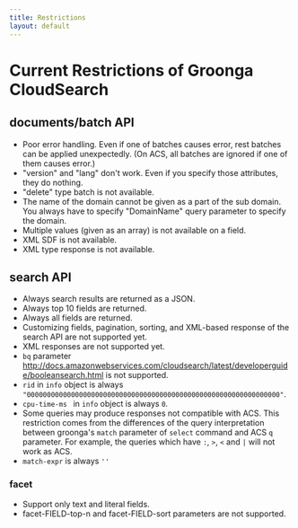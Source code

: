 ```yaml
---
title: Restrictions
layout: default
---
```


# Current Restrictions of Groonga CloudSearch

## documents/batch API

* Poor error handling. Even if one of batches causes error, rest batches can be applied unexpectedly. (On ACS, all batches are ignored if one of them causes error.)
* "version" and "lang" don't work. Even if you specify those attributes, they do nothing.
* "delete" type batch is not available.
* The name of the domain cannot be given as a part of the sub domain. You always have to specify "DomainName" query parameter to specify the domain.
* Multiple values (given as an array) is not available on a field.
* XML SDF is not available.
* XML type response is not available.

## search API

* Always search results are returned as a JSON.
* Always top 10 fields are returned.
* Always all fields are returned.
* Customizing fields, pagination, sorting, and XML-based response of the search API are not supported yet.
* XML responses are not supported yet.
* ```bq``` parameter http://docs.amazonwebservices.com/cloudsearch/latest/developerguide/booleansearch.html is not supported.
* ```rid``` in ```info``` object is always ```"000000000000000000000000000000000000000000000000000000000000000"```.
* ```cpu-time-ms ``` in ```info``` object is always ```0```.
* Some queries may produce responses not compatible with ACS. This restriction comes from the differences of the query interpretation between groonga's ```match``` parameter of ```select``` command and ACS ```q``` parameter. For example, the queries which have ```:```, ```>```, ```<``` and ```|``` will not work as ACS.
* ```match-expr``` is always ```''```

### facet

* Support only text and literal fields.
* facet-FIELD-top-n and facet-FIELD-sort parameters are not supported.
